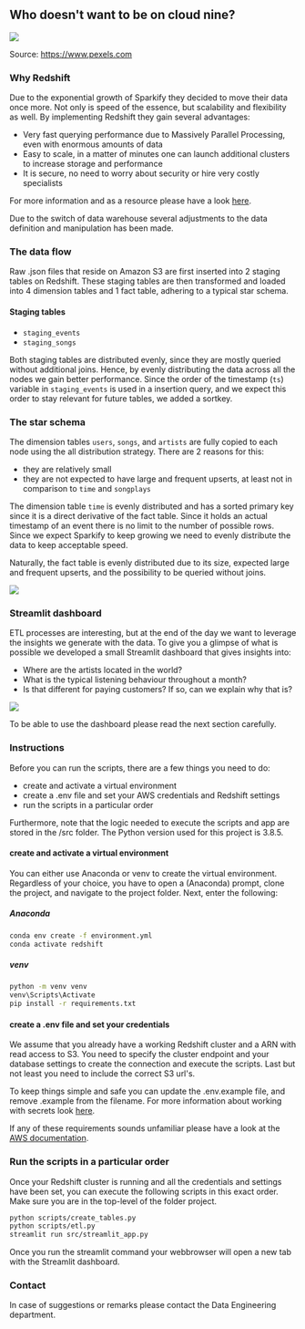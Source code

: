 ## Who doesn't want to be on cloud nine?

<img src="https://images.pexels.com/photos/2909083/pexels-photo-2909083.jpeg?auto=compress&cs=tinysrgb&dpr=2&h=650&w=350">

Source: https://www.pexels.com

### Why Redshift
Due to the exponential growth of Sparkify they decided to move their data once more. Not only is speed of the essence,
but scalability and flexibility as well. By implementing Redshift they gain several advantages:
- Very fast querying performance due to Massively Parallel Processing, even with enormous amounts of data
- Easy to scale, in a matter of minutes one can launch additional clusters to increase storage and performance
- It is secure, no need to worry about security or hire very costly specialists

For more information and as a resource please have a look [here](https://www.sisense.com/blog/5-advantages-using-redshift-data-warehouse/).

Due to the switch of data warehouse several adjustments to the data definition and manipulation has been made.

### The data flow

Raw .json files that reside on Amazon S3 are first inserted into 2 staging tables on Redshift. These staging tables
are then transformed and loaded into 4 dimension tables and 1 fact table, adhering to a typical star schema.

#### Staging tables

- `staging_events`
- `staging_songs`

Both staging tables are distributed evenly, since they are mostly queried without additional joins. Hence, by evenly
distributing the data across all the nodes we gain better performance. Since the order of the timestamp (`ts`) variable
in `staging_events` is used in a insertion query, and we expect this order to stay relevant for future tables, we added
a sortkey.

### The star schema

The dimension tables `users`, `songs`, and `artists` are fully copied to each node using the all distribution strategy.
There are 2 reasons for this:

- they are relatively small
- they are not expected to have large and frequent upserts, at least not in comparison to `time` and `songplays`

The dimension table `time` is evenly distributed and has a sorted primary key since it is a direct derivative of the fact 
table. Since it holds an actual timestamp of an event there is no limit to the number of possible rows. Since we expect
Sparkify to keep growing we need to evenly distribute the data to keep acceptable speed.

Naturally, the fact table is evenly distributed due to its size, expected large and frequent upserts, and the
possibility to be queried without joins. 

<img src="https://user-images.githubusercontent.com/49920622/103062485-97e62300-45ae-11eb-908d-4f27cca6f2a6.png">

### Streamlit dashboard

ETL processes are interesting, but at the end of the day we want to leverage the insights we generate with the data.
To give you a glimpse of what is possible we developed a small Streamlit dashboard that gives insights into:
- Where are the artists located in the world?
- What is the typical listening behaviour throughout a month?
- Is that different for paying customers? If so, can we explain why that is? 

<img src="https://user-images.githubusercontent.com/49920622/105627366-df263480-5e36-11eb-97d2-1b7d5e3904bd.PNG">

To be able to use the dashboard please read the next section carefully.

### Instructions

Before you can run the scripts, there are a few things you need to do:
- create and activate a virtual environment
- create a .env file and set your AWS credentials and Redshift settings
- run the scripts in a particular order

Furthermore, note that the logic needed to execute the scripts and app are stored in the /src folder.
The Python version used for this project is 3.8.5. 

#### create and activate a virtual environment 

You can either use Anaconda or venv to create the virtual environment. Regardless of your choice, you have to open
a (Anaconda) prompt, clone the project, and navigate to the project folder. Next, enter the following:

##### Anaconda
```bash
conda env create -f environment.yml
conda activate redshift
```

##### venv
```bash
python -m venv venv
venv\Scripts\Activate
pip install -r requirements.txt 
```

#### create a .env file and set your credentials

We assume that you already have a working Redshift cluster and a ARN with read access to S3. You need to specify the
cluster endpoint and your database settings to create the connection and execute the scripts. Last but not least you need
to include the correct S3 url's. 

To keep things simple and safe you can update the .env.example file, and remove .example from  the filename. For more 
information about working with secrets look [here](https://pybit.es/persistent-environment-variables.html).

If any of these requirements sounds unfamiliar please have a look at the [AWS documentation](https://docs.aws.amazon.com/redshift/latest/gsg/getting-started.html).

### Run the scripts in a particular order

Once your Redshift cluster is running and all the credentials and settings have been set, you can execute the following
scripts in this exact order. Make sure you are in the top-level of the folder project.

```bash
python scripts/create_tables.py
python scripts/etl.py
streamlit run src/streamlit_app.py
```

Once you run the streamlit command your webbrowser will open a new tab with the Streamlit dashboard.

### Contact

In case of suggestions or remarks please contact the Data Engineering department.
